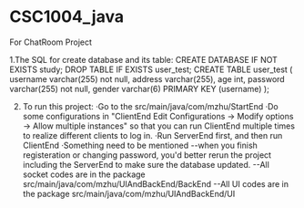 # CSC1004_java
For ChatRoom Project


1.The SQL for create database and its table:
CREATE DATABASE IF NOT EXISTS study;
DROP TABLE IF EXISTS user_test;
CREATE TABLE user_test
        (
            username varchar(255) not null,
            address varchar(255),
            age int,
            password varchar(255) not null,
            gender varchar(6)
            PRIMARY KEY (username)
        );


2. To run this project:
   ·Go to the src/main/java/com/mzhu/StartEnd
   ·Do some configurations in "ClientEnd Edit Configurations -> Modify options -> Allow multiple instances" so that you can run ClientEnd multiple times to realize different clients to log in.
   ·Run ServerEnd first, and then run ClientEnd
   ·Something need to be mentioned
   --when you finish registeration or changing password, you'd better rerun the project including the ServerEnd to make sure the database updated.
   --All socket codes are in the package src/main/java/com/mzhu/UIAndBackEnd/BackEnd
   --All UI codes are in the package src/main/java/com/mzhu/UIAndBackEnd/UI
        
